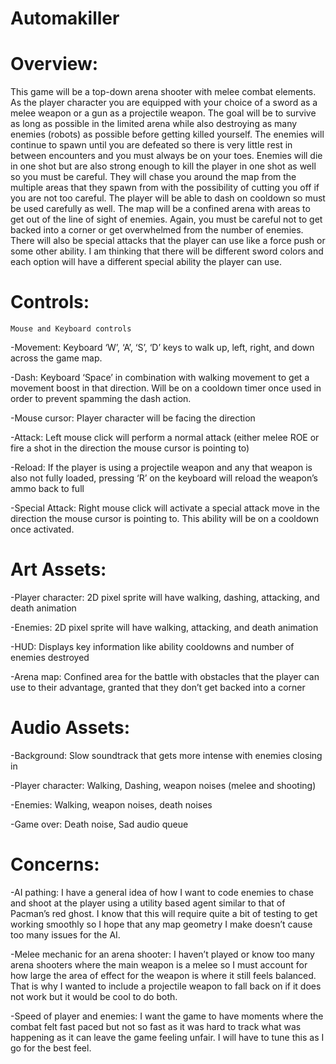 # Automakiller
# Overview: 
This game will be a top-down arena shooter with melee combat elements. As the player character you are equipped with your choice of a sword as a melee weapon or a gun as a projectile weapon. The goal will be to survive as long as possible in the limited arena while also destroying as many enemies (robots) as possible before getting killed yourself. The enemies will continue to spawn until you are defeated so there is very little rest in between encounters and you must always be on your toes. Enemies will die in one shot but are also strong enough to kill the player in one shot as well so you must be careful. They will chase you around the map from the multiple areas that they spawn from with the possibility of cutting you off if you are not too careful. The player will be able to dash on cooldown so must be used carefully as well. The map will be a confined arena with areas to get out of the line of sight of enemies. Again, you must be careful not to get backed into a corner or get overwhelmed from the number of enemies. There will also be special attacks that the player can use like a force push or some other ability. I am thinking that there will be different sword colors and each option will have a different special ability the player can use.

# Controls: 
	Mouse and Keyboard controls
  
-Movement: Keyboard ‘W’, ‘A’, ‘S’, ‘D’ keys to walk up, left, right, and down across the game map. 

-Dash: Keyboard ‘Space’ in combination with walking movement to get a movement boost in that direction. Will be on a cooldown timer once used in order to prevent spamming the dash action.

-Mouse cursor: Player character will be facing the direction 

-Attack: Left mouse click will perform a normal attack (either melee ROE or fire a shot in the direction the mouse cursor is pointing to)

-Reload: If the player is using a projectile weapon and any that weapon is also not fully loaded, pressing ‘R’ on the keyboard will reload the weapon’s ammo back to full

-Special Attack: Right mouse click will activate a special attack move in the direction the mouse cursor is pointing to. This ability will be on a cooldown once activated. 


# Art Assets:
-Player character: 2D pixel sprite will have walking, dashing, attacking, and death animation

-Enemies: 2D pixel sprite will have walking, attacking, and death animation

-HUD: Displays key information like ability cooldowns and number of enemies destroyed

-Arena map: Confined area for the battle with obstacles that the player can use to their advantage, granted that they don’t get backed into a corner


# Audio Assets:
-Background: Slow soundtrack that gets more intense with enemies closing in

-Player character: Walking, Dashing, weapon noises (melee and shooting)

-Enemies: Walking, weapon noises, death noises

-Game over: Death noise, Sad audio queue


# Concerns:
-AI pathing: I have a general idea of how I want to code enemies to chase and shoot at the player using a utility based agent similar to that of Pacman’s red ghost. I know that this will require quite a bit of testing to get working smoothly so I hope that any map geometry I make doesn’t cause too many issues for the AI.

-Melee mechanic for an arena shooter: I haven’t played or know too many arena shooters where the main weapon is a melee so I must account for how large the area of effect for the weapon is where it still feels balanced. That is why I wanted to include a projectile weapon to fall back on if it does not work but it would be cool to do both.

-Speed of player and enemies: I want the game to have moments where the combat felt fast paced but not so fast as it was hard to track what was happening as it can leave the game feeling unfair. I will have to tune this as I go for the best feel.

